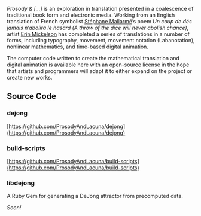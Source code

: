 _Prosody & [...]_ is an exploration in translation presented in a coalescence of traditional book 
form and electronic media. Working from an English translation of French 
symbolist [Stéphane Mallarmé](https://en.wikipedia.org/wiki/Stéphane_Mallarmé)’s 
poem _Un coup de dés jamais n’abolira le hasard (A throw of the dice will never abolish chance)_, 
artist [Erin Mickelson](http://erinmickelson.com) has completed a series of translations in a number of forms, 
including typography, movement, movement notation (Labanotation), nonlinear mathematics, and time-based 
digital animation.

The computer code written to create the mathematical translation and digital animation is available here with an open-source license in the hope that artists and programmers will adapt it to either expand on the project or create new works.

## Source Code

### dejong

[https://github.com/ProsodyAndLacuna/dejong](https://github.com/ProsodyAndLacuna/dejong)

### build-scripts

[https://github.com/ProsodyAndLacuna/build-scripts](https://github.com/ProsodyAndLacuna/build-scripts)

### libdejong

A Ruby Gem for generating a DeJong attractor from precomputed data.

_Soon!_
